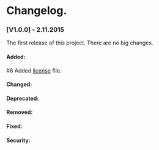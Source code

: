 Changelog.
======================

### [V1.0.0] - 2.11.2015 

The first release of this project. There are no big changes.

#### Added:

#6 Added [license](LICENSE) file.

#### Changed: 

#### Deprecated: 

#### Removed: 

#### Fixed:

#### Security: 
